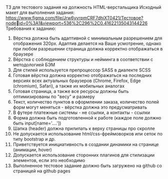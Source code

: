 ТЗ для тестового задания на должность HTML-верстальщика
Исходный макет для выполнения задания:
https://www.figma.com/file/Jrw6yvrpmCRF7dhiXT0421/Тестовое?nodeid=0%3A1&viewport=536%2C296%2C0.41622135043144226
Требования к заданию:
1. Вёрстка должна быть адаптивной с минимальным разрешением для отображения 320px. Адаптив 
делается на Ваше усмотрение, однако при любом разрешении страница должна корректно отображаться в 
браузере
2. Вёрстка с соблюдением структуры и нейминга в соответствии с методологией БЭМ
3. Для стилей используется препроцессор SASS в диалекте SCSS
4. Готовая вёрстка должна корректно отображаться на последних версиях всех актуальных браузеров 
(Chrome, Firefox, Edge (chromium), Safari), а также их мобильных аналогах
5. Готовая страница, а также все ресурсы должны быть оптимизированы по "весу" и размеру
6. Текст, количество пунктов в оформлении заказа, количество полей форм могут меняться - вёрстка 
должна это предусматривать
7. В футере платежные системы - не ссылки, а контакты - ссылки
8. Форма должна быть подготовленной к работе (каждое поле должно быть input[name='....'])
9. Шапка (header) должна прилипать к верху страницы про скролле
10. Не допускается использование html/css-фреймоворков или сеток по типу bootstrap и др.
11. Приветствуется инициативность в создании динамики на странице (анимации, hover)
12. Допускается использование сторонних плагинов для стилизации элементов, если это необходимо
13. Выполненное тестовое задание должно быть загружено на github со страницей на github pages